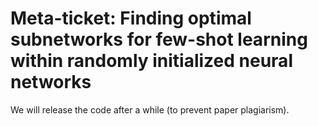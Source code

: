 # Meta-ticket: Finding optimal subnetworks for few-shot learning within randomly initialized neural networks

We will release the code after a while (to prevent paper plagiarism).
